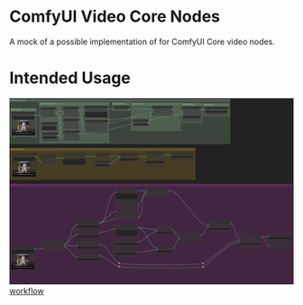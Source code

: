 # ComfyUI Video Core Nodes
A mock of a possible implementation of for ComfyUI Core video nodes. 

# Intended Usage
![alt text](wf-picture.png)
[workflow](<Mock Video Workflows.json>)

